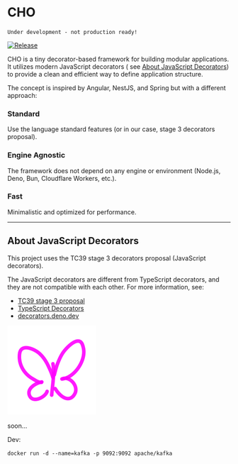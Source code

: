 # CHO

    Under development - not production ready!

[![Release](https://github.com/ziv/cho/actions/workflows/release.yml/badge.svg)](https://github.com/ziv/cho/actions/workflows/release.yml)

CHO is a tiny decorator-based framework for building modular applications. It utilizes modern JavaScript decorators (
see [About JavaScript Decorators](#about-javascript-decorators)) to provide a clean and efficient way to define
application structure.

The concept is inspired by Angular, NestJS, and Spring but with a different approach:

### Standard

Use the language standard features (or in our case, stage 3 decorators proposal).

### Engine Agnostic

The framework does not depend on any engine or environment (Node.js, Deno, Bun, Cloudflare Workers, etc.).

### Fast

Minimalistic and optimized for performance.

---

## About JavaScript Decorators

This project uses the TC39 stage 3 decorators proposal (JavaScript decorators).

The JavaScript decorators are different from TypeScript decorators, and they are not compatible with each other. For
more information, see:

- [TC39 stage 3 proposal](https://github.com/tc39/proposal-decorators)
- [TypeScript Decorators](https://www.typescriptlang.org/docs/handbook/decorators.html)
- [decorators.deno.dev](https://decorators.deno.dev/)

<img src="./assets/cho.svg"  alt="CHO" width="200"/>

soon...

Dev:

```shell
docker run -d --name=kafka -p 9092:9092 apache/kafka
```
